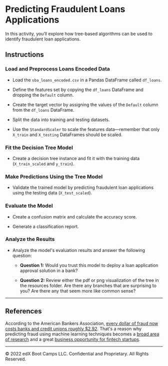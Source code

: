 # Predicting Fraudulent Loans Applications

In this activity, you’ll explore how tree-based algorithms can be used to identify fraudulent loan applications.


## Instructions

### Load and Preprocess Loans Encoded Data

* Load the `sba_loans_encoded.csv` in a Pandas DataFrame called `df_loans`.

* Define the features set by copying the `df_loans` DataFrame and dropping the `Default` column.

* Create the target vector by assigning the values of the `Default` column from the `df_loans` DataFrame.

* Split the data into training and testing datasets.

* Use the `StandardScaler` to scale the features data&mdash;remember that only `X_train` and `X_testing` DataFrames should be scaled.


### Fit the Decision Tree Model

* Create a decision tree instance and fit it with the training data (`X_train_scaled` and `y_train`). 


### Make Predictions Using the Tree Model

* Validate the trained model by predicting fraudulent loan applications using the testing data (`X_test_scaled`).


### Evaluate the Model

* Create a confusion matrix and calculate the accuracy score.

* Generate a classification report.


### Analyze the Results

* Analyze the model's evaluation results and answer the following question:

    * **Question 1:** Would you trust this model to deploy a loan application approval solution in a bank?

    * **Question 2:** Review either the pdf or png visualization of the tree in the resources folder. Are there any branches that are surprising to you? Are there any that seem more like common sense?

---


## References 

According to the American Bankers Association, [every dollar of fraud now costs banks and credit unions roughly $2.92](https://www.cutimes.com/2018/09/27/fis-spending-2-92-for-every-dollar-of-fraud-in-201/?slreturn=20230220122458#:~:text=Every%20dollar%20of%20fraud%20now,data%20from%20LexisNexis%20Risk%20Solutions.). That's a reason why predicting fraud using machine learning techniques becomes a [broad area of research](https://scholar.google.com.mx/scholar?q=fraud+detection+machine+learning&btnG=&oq=fraud+detection+) and a great [business opportunity for fintech startups](https://www.eu-startups.com/2019/06/paris-based-fintech-bleckwen-raises-e8-8-million-for-its-fraud-detection-software-to-prevent-financial-crime/).

---

© 2022 edX Boot Camps LLC. Confidential and Proprietary. All Rights Reserved.


